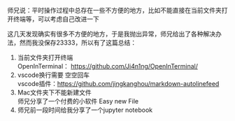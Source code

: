 师兄说：平时操作过程中总存在一些不方便的地方，比如不能直接在当前文件夹打开终端等，可以考虑自己改进一下  

这几天发现确实有很多不方便的地方，于是我抛出异常，师兄给出了各种解决办法，然而我没保存23333，所以有了这篇总结：  

1. 当前文件夹打开终端  
OpenInTerminal： https://github.com/Ji4n1ng/OpenInTerminal/
2. vscode换行需要 空空回车  
vscode插件：https://github.com/jingkanghou/markdown-autolinefeed
3. Mac文件夹下不能新建文件  
师兄分享了一个付费的小软件 Easy new File  
4. 师兄前一段时间给我分享了一个jupyter notebook
